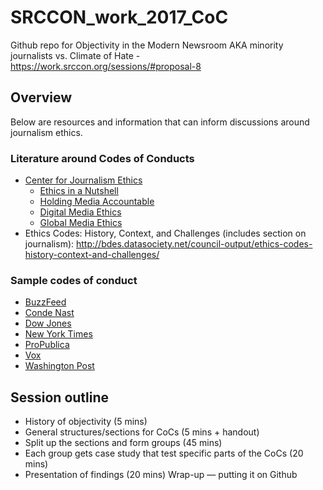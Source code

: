 # SRCCON_work_2017_CoC
Github repo for Objectivity in the Modern Newsroom AKA minority journalists vs. Climate of Hate - https://work.srccon.org/sessions/#proposal-8

## Overview

Below are resources and information that can inform discussions around journalism ethics.

### Literature around Codes of Conducts
* [Center for Journalism Ethics](https://ethics.journalism.wisc.edu/about/)
  * [Ethics in a Nutshell](https://ethics.journalism.wisc.edu/resources/ethics-in-a-nutshell/)
  * [Holding Media Accountable](https://ethics.journalism.wisc.edu/resources/holding-media-accountable/)
  * [Digital Media Ethics](https://ethics.journalism.wisc.edu/resources/digital-media-ethics/)
  * [Global Media Ethics](https://ethics.journalism.wisc.edu/resources/global-media-ethics/)
* Ethics Codes: History, Context, and Challenges (includes section on journalism): http://bdes.datasociety.net/council-output/ethics-codes-history-context-and-challenges/

### Sample codes of conduct
* [BuzzFeed](https://www.buzzfeed.com/shani/the-buzzfeed-editorial-standards-and-ethics-guide)
* [Conde Nast](http://www.condenastinternational.com/about-us/code-of-ethical-responsibility/)
* [Dow Jones](https://www.dowjones.com/code-conduct/)
* [New York Times](https://www.nytco.com/who-we-are/culture/standards-and-ethics/)
* [ProPublica](https://www.propublica.org/code-of-ethics/)
* [Vox](http://code-of-conduct.voxmedia.com/#Unacceptable%20behaviors)
* [Washington Post](http://asne.org/content.asp?contentid=335)


## Session outline
* History of objectivity (5 mins)
* General structures/sections for CoCs (5 mins + handout)
* Split up the sections and form groups (45 mins)
* Each group gets case study that test specific parts of the CoCs (20 mins)
* Presentation of findings (20 mins)
Wrap-up — putting it on Github
